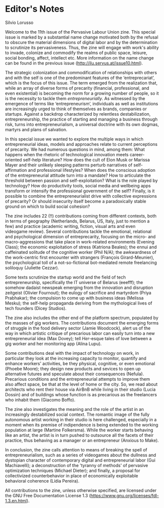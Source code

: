 # Editor's Notes

Silvio Lorusso

Welcome to the 11th issue of the Pervasive Labour Union zine. This special issue is marked by a substantial name change motivated both by the refusal to obscure the material dimensions of digital labor and by the determination to scrutinize its pervasiveness. Thus, the zine will engage with work's ability to invade, colonize and commodify the realms of public space, leisure, social bonding, affect, intellect etc. More information on the name change can be found in the previous issue (http://ilu.servus.at/issue10.html).

The strategic colonization and commodification of relationships with others and with the self is one of the predominant features of the ‘entreprecariat’, which is the focus of this issue. The term emerged from the realization that, while an array of diverse forms of precarity (financial, professional, and even existential) is becoming the norm for a growing number of people, so it is the necessity to tackle them *entrepreneurially*. As witnessed by the emergence of terms like ‘entrepreneurism’, individuals as well as institutions are increasingly urged to think of themselves as brands, companies or startups. Against a backdrop characterized by relentless destabilization, entrepreneurship, the practice of starting and managing a business through risk, turns into entrepreneurialism, a universal doctrine with its own dogmas, martyrs and plans of salvation.

In this special issue we wanted to explore the multiple ways in which entrepreneurial ideas, models and approaches relate to current perceptions of precarity. We had numerous questions in mind, among them: What happens when the rhetoric of technological innovation meets career-oriented self-help literature? How does the cult of Elon Musk or Marissa Mayer and their unlikely sleeping patterns perturb narratives of self-affirmation and professional lifestyles? When does the conscious adoption of the entrepreneurial attitude turn into a mandate? How to articulate the threshold between passion and self-exploitation? What is the role played by technology? How do productivity tools, social media and wellbeing apps transform or intensify the professional government of the self? Finally, is it possible to combine the entrepreneurialist drive with collective expressions of precarity? Or should insecurity itself become a paradoxically stable ground on which to build social cohesion?

The zine includes 22 (!!) contributions coming from different contexts, both in terms of geography (Netherlands, Belarus, US, Italy, just to mention a few) and practice (academic writing, fiction, visual arts and even videogame review). Several contributions tackle the emotional, relational and psychological dimension of entreprecarity, focusing on the micro- and macro-aggressions that take place in work-related environments (Evening Class); the economic exploitation of stress (Katriona Beales); the ennui and caffeinated solitude of the cognitive worker (Phil N/A); the awkwardness of the work-centric first encounter with strangers (François Girard-Meunier), the psychological toll of a not-so-fictional bot-mediated remote freelancing soliloquy (Juliette Cezzar).  

Some texts scrutinize the startup world and the field of tech entrepreneurship, specifically the IT universe of Belarus (eeefff); the somehow dadaist newspeak emerging from the innovation and disruption zeitgeist (Olivier Fournout); the eulogy of sacrifice and martyrdom (Priya Prabhakar); the compulsion to come up with business ideas (Melissa Mesku); the self-help propaganda deriving from the mythological lives of tech founders (Dicey Studios).

The zine also includes the other end of the platform spectrum, populated by the masses of gig workers. The contributions document the emerging forms of struggle in the food delivery sector (Jamie Woodcock), alert us of the way in which artistic critique of precarious labor can easily turn into a new entrepreneurial idea (Max Dovey); tell *Her*-esque tales of love between a gig worker and her monitoring app (Alina Lupu). 

Some contributions deal with the impact of technology on work, in particular they look at the increasing capacity to monitor, quantify and enhance workers' activities, be they physical, cognitive, or even emotional (Phoebe Moore); they design new products and sevices to open up alternative futures and speculate about their consequences (Nefula). Precarious conditions and the entrepreneurial attempts to improve them also affect space, be that at the level of home or the city. So, we read about architects who rent their house via AirBnB while living in their studio (Lucia Dossin) and of buildings whose function is as precarious as the freelancers who inhabit them (Giacomo Boffo).

The zine also investigates the meaning and the role of the artist in an increasingly destabilized social context. The romantic image of the fully autonomous artist working in their studio is here challenged, especially in a moment when its premise of indipendence is being extended to the working population at large (Martine Folkersma). While the worker starts behaving like an artist, the artist is in turn pushed to outsource all the facets of their practice, thus behaving as a manager or an entrepreneur (Anxious to Make).

In conclusion, the zine calls attention to means of breaking the spell of entrepreneurialism, such as a series of videogames about the dullness and dystopian character of contemporary digital and entrepreneurial labor (Gui Machiavelli); a deconstruction of the 'tyranny of methods' of pervasive optimization techniques (Michael Dieter); and finally, a proposal for collectivized counterbehavior in place of economically exploitable behavioral coherence (Lídia Pereira).

All contributions to the zine, unless otherwise specified, are licensed under the GNU Free Documentation License 1.3 (https://www.gnu.org/licenses/fdl-1.3.en.html).